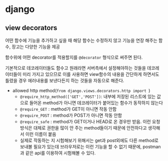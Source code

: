 # django

## view decorators

어떤 함수에 기능을 추가하고 싶을 때 해당 함수는 수정하지 않고 기능을 연장 해주는 함수, 장고는 다양한 기능을 제공

함수위에 어떤 decorator를 적용할지를 `@decorator` 형식으로 써주면 된다.

기본적으로 데코레이터들도 함수고 원래라면 서버측에서 설정해야하는 것들을 데코레이터들이 미리 가지고 있으므로 이를 사용하면 view함수의 내용을 간단하게 하면서도 틀렸을 경우 에러내용를 보낸다든지 하는 것들을 자동으로 해준다.

- allowed http method(`from django.views.decorators.http import `)
  - `@require_http_method(['GET','POST'])`: 내부에 저장된 리스트에 있는 값으로 들어온 method가 아니면 데코레이터가 붙어있는 함수가 동작하지 않는다
  - `@require_GET` : method가 GET이 아니면 작동 안함
  - `@require_POST` : method가 POST가 아니면 작동 안함
  - `@require_safe` : method가 GET이거나 HEAD로 온 경우만 받음. 이런 요청방식은 대체로 권한을 많이 안 주는 method들이기 때문에 안전하다고 생각해서 이런 이름이 붙음
  - 실제로 작동하는 지 시험해보기 위해서는 get과 post외에도 다른 method로 보내볼 필요가 있는데 브라우저로는 이런 기능을 할 수 없기 때문에, postman과 같은 api를 이용하여 시험해볼 수 있다.
